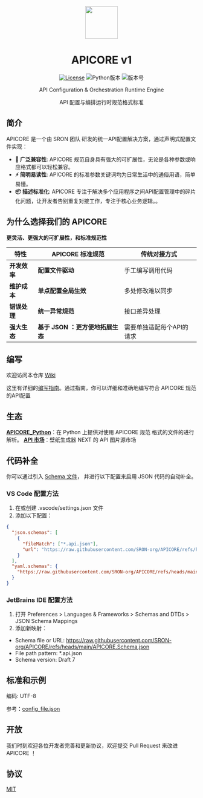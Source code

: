 <div align="center">

<image src="https://github.com/user-attachments/assets/83078bfd-fb6a-4ffd-90b2-27bf7f611bf9" height="86"/>

# APICORE v1

[![License](https://img.shields.io/badge/License-MIT-blue.svg)](https://opensource.org/licenses/MIT)
![Python版本](https://img.shields.io/badge/Python-3.8%2B-brightgreen)
![版本号](https://img.shields.io/badge/Version-1.0.0-orange)

API Configuration & Orchestration Runtime Engine​

​​API 配置与编排运行时规范​格式标准

</div>

## 简介

APICORE 是一个由 SRON 团队 研发的​​统一API配置解决方案​​，通过声明式配置文件实现：

- **🔄 ​广泛兼容性**: APICORE 规范自身具有强大的可扩展性，无论是各种参数或响应格式都可以轻松兼容。
- **⚡ 简明易读性**: APICORE 的标准参数关键词均为日常生活中的通俗用语，简单易懂。
- **📦 ​​描述标准化​**: APICORE 专注于解决多个应用程序之间API配置管理中的碎片化问题，让开发者告别重复对接工作，专注于核心业务逻辑。。

## 为什么选择我们的 APICORE

**更灵活、更强大的可扩展性，和标准规范性**

| 特性           | 	APICORE 标准规范                                    | 传统对接方式        | 
| -------------- | --------------------------------------- | ----------------------------------------- |
| **​​开发效率​​**       | **配置文件驱动**          | 手工编写调用代码                  |
| **维护成本​**       | **单点配置全局生效**           | 多处修改难以同步                    |
| **​​错误处理​**       | **统一异常规范**                | 接口差异处理                      |
| **强大生态**       | **基于 JSON ：更方便地拓展生态**                | 需要单独适配每个API的请求    |

## 编写

欢迎访问本仓库 [Wiki](https://github.com/SRON-org/APICORE/wiki) 

这里有详细的[编写指南](https://github.com/SRON-org/APICORE/wiki/Create-a-New-APICORE-Configuration-File)。通过指南，你可以详细和准确地编写符合 APICORE 规范的API配置

## 生态

[**APICORE_Python**](https://github.com/SRON-org/APICORE_Python)：在 Python 上提供对使用 APICORE 规范 格式的文件的进行解析。
[**API 市场**](https://github.com/IntelliMarkets/Wallpaper_API_Index/)：壁纸生成器 NEXT 的 API 图片源市场

## 代码补全

你可以通过引入 [Schema 文件](https://raw.githubusercontent.com/SRON-org/APICORE/refs/heads/main/APICORE.Schema.json)，
并进行以下配置来启用 JSON 代码的自动补全。

### VS Code 配置方法
1. 在或创建 .vscode/settings.json 文件
2. 添加以下配置：
```json
{
  "json.schemas": [
    {
      "fileMatch": ["*.api.json"],
      "url": "https://raw.githubusercontent.com/SRON-org/APICORE/refs/heads/main/APICORE.Schema.json"
    }
  ],
  "yaml.schemas": {
    "https://raw.githubusercontent.com/SRON-org/APICORE/refs/heads/main/APICORE.Schema.json": "*.api.yaml"
  }
}
```

### JetBrains IDE 配置方法
1. 打开 Preferences > Languages & Frameworks > Schemas and DTDs > JSON Schema Mappings
2. 添加新映射：
- Schema file or URL: https://raw.githubusercontent.com/SRON-org/APICORE/refs/heads/main/APICORE.Schema.json
- File path pattern: *.api.json
- Schema version: Draft 7

## 标准和示例

编码: UTF-8

参考：[config_file.json](https://github.com/SRON-org/APICORE_Python/blob/main/config_file.json)

## 开放

我们时刻欢迎各位开发者完善和更新协议，欢迎提交 Pull Request 来改进 APICORE ！

## 协议

[MIT](./LICENSE)

